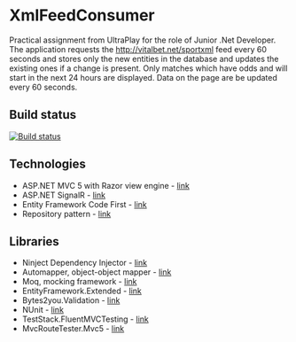# XmlFeedConsumer

Practical assignment from UltraPlay for the role of Junior .Net Developer. The application requests the http://vitalbet.net/sportxml feed every 60 seconds and stores only the new entities in the database and updates the existing ones if a change is present. Only matches which have odds and will start in the next 24 hours are displayed. Data on the page are be updated every 60 seconds.

## Build status

[![Build status](https://ci.appveyor.com/api/projects/status/x71wm2k7pgjr777k?svg=true)](https://ci.appveyor.com/project/itplamen/xmlfeedconsumer)

## Technologies

* ASP.NET MVC 5 with Razor view engine - [link](https://github.com/itplamen/XmlFeedConsumer/blob/master/XmlFeedConsumer/Web/XmlFeedConsumer.Web/Views/Matches/Index.cshtml)
* ASP.NET SignalR - [link](https://github.com/itplamen/XmlFeedConsumer/blob/master/XmlFeedConsumer/Web/XmlFeedConsumer.Web/Hubs/DataHub.cs)
* Entity Framework Code First - [link](https://github.com/itplamen/XmlFeedConsumer/blob/master/XmlFeedConsumer/Data/XmlFeedConsumer.Data.Models/Match.cs)
* Repository pattern - [link](https://github.com/itplamen/XmlFeedConsumer/blob/master/XmlFeedConsumer/Data/XmlFeedConsumer.Data.Common/DbRepository%7BT%7D.cs)

## Libraries

* Ninject Dependency Injector - [link](https://github.com/ninject)
* Automapper, object-object mapper - [link](https://github.com/AutoMapper/AutoMapper)
* Moq, mocking framework - [link](https://github.com/moq/moq4)
* EntityFramework.Extended - [link](https://github.com/loresoft/EntityFramework.Extended)
* Bytes2you.Validation - [link](https://github.com/veskokolev/Bytes2you.Validation)
* NUnit - [link](https://github.com/nunit)
* TestStack.FluentMVCTesting - [link](https://github.com/TestStack/TestStack.FluentMVCTesting) 
* MvcRouteTester.Mvc5 - [link](https://github.com/AnthonySteele/MvcRouteTester)
